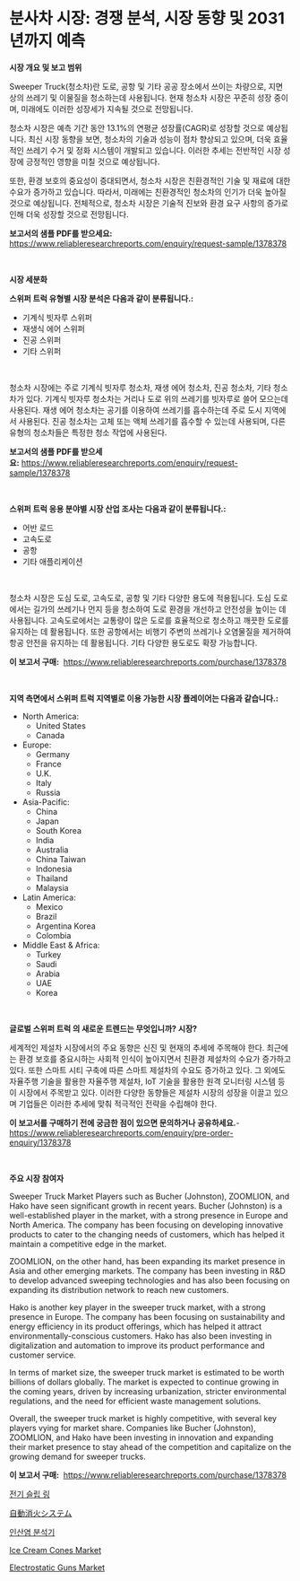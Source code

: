 <p><h1>분사차 시장: 경쟁 분석, 시장 동향 및 2031년까지 예측</h1></p><p><strong>시장 개요 및 보고 범위</strong></p>
<p><p>Sweeper Truck(청소차)란 도로, 공항 및 기타 공공 장소에서 쓰이는 차량으로, 지면 상의 쓰레기 및 이물질을 청소하는데 사용됩니다. 현재 청소차 시장은 꾸준히 성장 중이며, 미래에도 이러한 성장세가 지속될 것으로 전망됩니다. </p><p>청소차 시장은 예측 기간 동안 13.1%의 연평균 성장률(CAGR)로 성장할 것으로 예상됩니다. 최신 시장 동향을 보면, 청소차의 기술과 성능이 점차 향상되고 있으며, 더욱 효율적인 쓰레기 수거 및 정화 시스템이 개발되고 있습니다. 이러한 추세는 전반적인 시장 성장에 긍정적인 영향을 미칠 것으로 예상됩니다. </p><p>또한, 환경 보호의 중요성이 증대되면서, 청소차 시장은 친환경적인 기술 및 재료에 대한 수요가 증가하고 있습니다. 따라서, 미래에는 친환경적인 청소차의 인기가 더욱 높아질 것으로 예상됩니다. 전체적으로, 청소차 시장은 기술적 진보와 환경 요구 사항의 증가로 인해 더욱 성장할 것으로 전망됩니다.</p></p>
<p><strong>보고서의 샘플 PDF를 받으세요:</strong> <a href="https://www.reliableresearchreports.com/enquiry/request-sample/1378378">https://www.reliableresearchreports.com/enquiry/request-sample/1378378</a></p>
<p>&nbsp;</p>
<p><strong>시장 세분화</strong></p>
<p><strong>스위퍼 트럭 유형별 시장 분석은 다음과 같이 분류됩니다.:</strong></p>
<p><ul><li>기계식 빗자루 스위퍼</li><li>재생식 에어 스위퍼</li><li>진공 스위퍼</li><li>기타 스위퍼</li></ul></p>
<p>&nbsp;</p>
<p><p>청소차 시장에는 주로 기계식 빗자루 청소차, 재생 에어 청소차, 진공 청소차, 기타 청소차가 있다. 기계식 빗자루 청소차는 거리나 도로 위의 쓰레기를 빗자루로 쓸어 모으는데 사용된다. 재생 에어 청소차는 공기를 이용하여 쓰레기를 흡수하는데 주로 도시 지역에서 사용된다. 진공 청소차는 고체 또는 액체 쓰레기를 흡수할 수 있는데 사용되며, 다른 유형의 청소차들은 특정한 청소 작업에 사용된다.</p></p>
<p><strong>보고서의 샘플 PDF를 받으세요:</strong>&nbsp;<a href="https://www.reliableresearchreports.com/enquiry/request-sample/1378378">https://www.reliableresearchreports.com/enquiry/request-sample/1378378</a></p>
<p>&nbsp;</p>
<p><strong> 스위퍼 트럭 응용 분야별 시장 산업 조사는 다음과 같이 분류됩니다.:</strong></p>
<p><ul><li>어반 로드</li><li>고속도로</li><li>공항</li><li>기타 애플리케이션</li></ul></p>
<p>&nbsp;</p>
<p><p>청소차 시장은 도심 도로, 고속도로, 공항 및 기타 다양한 용도에 적용됩니다. 도심 도로에서는 길가의 쓰레기나 먼지 등을 청소하여 도로 환경을 개선하고 안전성을 높이는 데 사용됩니다. 고속도로에서는 교통량이 많은 도로를 효율적으로 청소하고 깨끗한 도로를 유지하는 데 활용됩니다. 또한 공항에서는 비행기 주변의 쓰레기나 오염물질을 제거하여 항공 안전을 유지하는 데 활용됩니다. 기타 다양한 용도로도 확장 가능합니다.</p></p>
<p><strong>이 보고서 구매:</strong>&nbsp; <a href="https://www.reliableresearchreports.com/purchase/1378378">https://www.reliableresearchreports.com/purchase/1378378</a></p>
<p>&nbsp;</p>
<p><strong>지역 측면에서 스위퍼 트럭 지역별로 이용 가능한 시장 플레이어는 다음과 같습니다.:</strong></p>
<p><ul>
    <li>
        North America:
        <ul>
            <li>United States</li>
            <li>Canada</li>
        </ul>
    </li>
    <li>
        Europe:
        <ul>
            <li>Germany</li>
            <li>France</li>
            <li>U.K.</li>
            <li>Italy</li>
            <li>Russia</li>
        </ul>
    </li>
    <li>
        Asia-Pacific:
        <ul>
            <li>China</li>
            <li>Japan</li>
            <li>South Korea</li>
            <li>India</li>
            <li>Australia</li>
            <li>China Taiwan</li>
            <li>Indonesia</li>
            <li>Thailand</li>
            <li>Malaysia</li>
        </ul>
    </li>
    <li>
        Latin America:
        <ul>
            <li>Mexico</li>
            <li>Brazil</li>
            <li>Argentina Korea</li>
            <li>Colombia</li>
        </ul>
    </li>
    <li>
        Middle East & Africa:
        <ul>
            <li>Turkey</li>
            <li>Saudi</li>
            <li>Arabia</li>
            <li>UAE</li>
            <li>Korea</li>
        </ul>
    </li>
    </ul></p>
<p>&nbsp;</p>
<p><strong>글로벌 스위퍼 트럭 의 새로운 트렌드는 무엇입니까? 시장?</strong></p>
<p><p>세계적인 제설차 시장에서의 주요 동향은 신진 및 현재의 추세에 주목해야 한다. 최근에는 환경 보호를 중요시하는 사회적 인식이 높아지면서 친환경 제설차의 수요가 증가하고 있다. 또한 스마트 시티 구축에 따른 스마트 제설차의 수요도 증가하고 있다. 그 외에도 자율주행 기술을 활용한 자율주행 제설차, IoT 기술을 활용한 원격 모니터링 시스템 등이 시장에서 주목받고 있다. 이러한 다양한 동향들은 제설차 시장의 성장을 이끌고 있으며 기업들은 이러한 추세에 맞춰 적극적인 전략을 수립해야 한다.</p></p>
<p><strong>이 보고서를 구매하기 전에 궁금한 점이 있으면 문의하거나 공유하세요.</strong>- <a href="https://www.reliableresearchreports.com/enquiry/pre-order-enquiry/1378378">https://www.reliableresearchreports.com/enquiry/pre-order-enquiry/1378378</a></p>
<p>&nbsp;</p>
<p><strong>주요 시장 참여자</strong></p>
<p><p>Sweeper Truck Market Players such as Bucher (Johnston), ZOOMLION, and Hako have seen significant growth in recent years. Bucher (Johnston) is a well-established player in the market, with a strong presence in Europe and North America. The company has been focusing on developing innovative products to cater to the changing needs of customers, which has helped it maintain a competitive edge in the market.</p><p>ZOOMLION, on the other hand, has been expanding its market presence in Asia and other emerging markets. The company has been investing in R&D to develop advanced sweeping technologies and has also been focusing on expanding its distribution network to reach new customers.</p><p>Hako is another key player in the sweeper truck market, with a strong presence in Europe. The company has been focusing on sustainability and energy efficiency in its product offerings, which has helped it attract environmentally-conscious customers. Hako has also been investing in digitalization and automation to improve its product performance and customer service.</p><p>In terms of market size, the sweeper truck market is estimated to be worth billions of dollars globally. The market is expected to continue growing in the coming years, driven by increasing urbanization, stricter environmental regulations, and the need for efficient waste management solutions.</p><p>Overall, the sweeper truck market is highly competitive, with several key players vying for market share. Companies like Bucher (Johnston), ZOOMLION, and Hako have been investing in innovation and expanding their market presence to stay ahead of the competition and capitalize on the growing demand for sweeper trucks.</p></p>
<p><strong>이 보고서 구매:</strong>&nbsp;&nbsp;<a href="https://www.reliableresearchreports.com/purchase/1378378">https://www.reliableresearchreports.com/purchase/1378378</a></p>
<p><p><a href="https://github.com/vsn7qpua81q/Market-Research-Report-List-1/blob/main/1753557497.md">전기 슬립 링</a></p><p><a href="https://github.com/xnljig2898992/Market-Research-Report-List-1/blob/main/2470337804.md">自動消火システム</a></p><p><a href="https://github.com/trmesnao7959541/Market-Research-Report-List-1/blob/main/7883830496.md">인산염 분석기</a></p><p><a href="https://issuu.com/reportprime-2/docs/ice-cream-cones-market-size-2030.pptx">Ice Cream Cones Market</a></p><p><a href="https://issuu.com/reportprime-2/docs/electrostatic-guns-market-size-2030.pptx">Electrostatic Guns Market</a></p></p>
